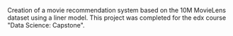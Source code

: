 Creation of a movie recommendation system based on the 10M MovieLens dataset using a liner model.
This project was completed for the edx course "Data Science: Capstone".
